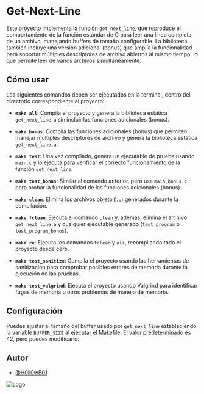 # Get-Next-Line

Este proyecto implementa la función `get_next_line`, que reproduce el comportamiento de la función estándar de C para leer una línea completa de un archivo, manejando buffers de tamaño configurable. La biblioteca también incluye una versión adicional (bonus) que amplía la funcionalidad para soportar múltiples descriptores de archivo abiertos al mismo tiempo, lo que permite leer de varios archivos simultáneamente.

## Cómo usar

Los siguientes comandos deben ser ejecutados en la terminal, dentro del directorio correspondiente al proyecto:

- **`make all`**: Compila el proyecto y genera la biblioteca estática `get_next_line.a` sin incluir las funciones adicionales (bonus).

- **`make bonus`**: Compila las funciones adicionales (bonus) que permiten manejar múltiples descriptores de archivo y genera la biblioteca estática `get_next_line.a`.

- **`make test`**: Una vez compilado, genera un ejecutable de prueba usando `main.c` y lo ejecuta para verificar el correcto funcionamiento de la función `get_next_line`.

- **`make test_bonus`**: Similar al comando anterior, pero usa `main_bonus.c` para probar la funcionalidad de las funciones adicionales (bonus).

- **`make clean`**: Elimina los archivos objeto (`.o`) generados durante la compilación.

- **`make fclean`**: Ejecuta el comando `clean` y, además, elimina el archivo `get_next_line.a` y cualquier ejecutable generado (`test_program` o `test_program_bonus`).

- **`make re`**: Ejecuta los comandos `fclean` y `all`, recompilando todo el proyecto desde cero.

- **`make test_sanitize`**: Compila el proyecto usando las herramientas de sanitización para comprobar posibles errores de memoria durante la ejecución de las pruebas.

- **`make test_valgrind`**: Ejecuta el proyecto usando Valgrind para identificar fugas de memoria u otros problemas de manejo de memoria.

## Configuración

Puedes ajustar el tamaño del buffer usado por `get_next_line` estableciendo la variable `BUFFER_SIZE` al ejecutar el Makefile. El valor predeterminado es 42, pero puedes modificarlo:

## Autor

- [@H0ll0wB01](https://github.com/H0ll0wB01)

![Logo](https://encrypted-tbn0.gstatic.com/images?q=tbn:ANd9GcTVInHuUPtp3uiEuvF0aYAkFBUzpnr65b2CDA&s)
